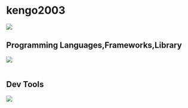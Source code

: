 # kengo2003

![](https://github-readme-stats.vercel.app/api/top-langs?username=kengo2003&show_icons=true&locale=en&layout=compact)

## Programming Languages,Frameworks,Library

<img src="https://skillicons.dev/icons?i=html,css,js,typescript,php,nextjs,nodejs,prisma,react,tailwind," /> <br /><br />

## Dev Tools

<img src="https://skillicons.dev/icons?i=cloudflare,workers,docker,figma,gcp,github,vscode,yarn,"><br /><br />
